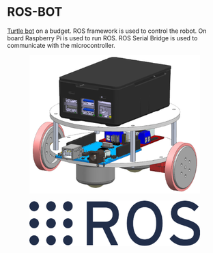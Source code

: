 # ROS-BOT

[Turtle bot](https://www.turtlebot.com/) on a budget. ROS framework is used to control the robot. On board Raspberry Pi is used to run ROS. ROS Serial Bridge is used to communicate with the microcontroller.

<p align="center">
  <img src="https://github.com/bataseven/rosbot/blob/master/Images/rosbot.png" width=400 title="ROSBOT">
</p>
<p align="center">
   <img src="https://github.com/bataseven/rosbot/blob/master/Images/ros.png" width="400" title="ROS">
</p>

